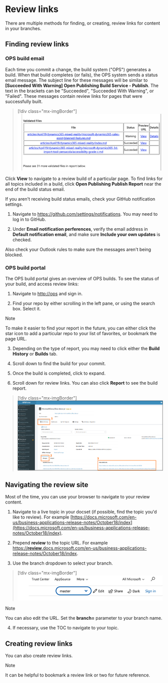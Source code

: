 # Review links

There are multiple methods for finding, or creating, review links for content in your branches.

## Finding review links

### OPS build email

Each time you commit a change, the build system ("OPS") generates a build. When that build completes (or fails), the OPS system sends a status email message. The subject line for these messages will be similar to **[Succeeded With Warning] Open Publishing Build Service - Publish**. The text in the brackets can be "Succeeded", "Succeeded With Warning", or "Failed". These messages contain review links for pages that were successfully built.

 > [!div class="mx-imgBorder"]
 > ![Review links in build status email](media/review-email.png "Review links in build status email")

Click **View** to navigate to a review build of a particular page. To find links for all topics included in a build, click **Open Publishing Publish Report** near the end of the build status email.

If you aren't receiving build status emails, check your GitHub notification settings.

 1. Navigate to <https://github.com/settings/notifications>. You may need to log     in to GitHub.

 2. Under **Email notification perferences**, verify the email address in     **Default notification email**, and make sure **Include your own updates**  is checked.

Also check your Outlook rules to make sure the messages aren't being blocked.

### OPS build portal

The OPS build portal gives an overview of OPS builds. To see the status of your build, and access review links:

 1. Navigate to [http://ops](http://ops) and sign in.

 2. Find your repo by either scrolling in the left pane, or using the search box. Select it.

 > [!NOTE]
 > To make it easier to find your report in the future, you can either click the star icon to add a particular repo to your list of favorites, or bookmark the page URL.

 3. Depending on the type of report, you may need to click either the **Build History** or **Builds** tab.

 4. Scroll down to find the build for your commit.

 5. Once the build is completed, click to expand.

 6. Scroll down for review links. You can also click **Report** to see the build report.

 > [!div class="mx-imgBorder"]
 > ![Review links on OPS site](media/build-url.png "Review links on OPS site")

## Navigating the review site

Most of the time, you can use your browser to navigate to your review content.

 1. Navigate to a live topic in your docset (if possible, find the topic you'd like to review). For example [https://docs.microsoft.com/en-us/business-applications-release-notes/October18/index](https://docs.microsoft.com/en-us/business-applications-release-notes/October18/index).

 2. Prepend **review** to the topic URL. For example [https://**review**.docs.microsoft.com/en-us/business-applications-release-notes/October18/index](https://review.docs.microsoft.com/en-us/business-applications-release-notes/October18/index).

 3. Use the branch dropdown to select your branch.

 >[!div class="mx-imgBorder"]
 >![Branch dropdown](media/branch-dropdown.gif "Branch dropdown")

 > [!NOTE]
 > You can also edit the URL. Set the **branch=** parameter to your branch name.

 4.  If necessary, use the TOC to navigate to your topic.

## Creating review links

You can also create review links.

 > [!NOTE]
 > It can be helpful to bookmark a review link or two for future reference.
